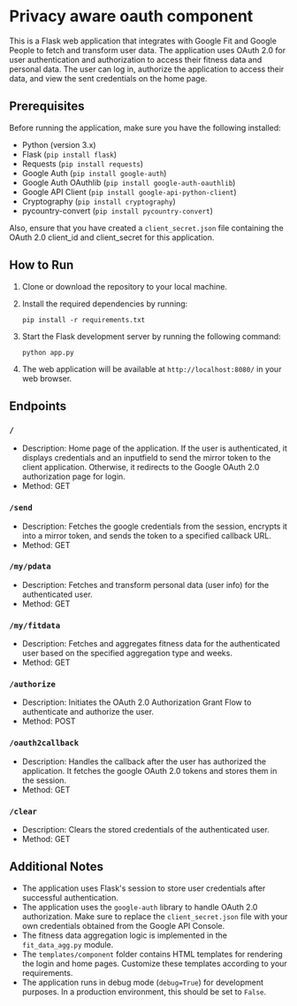 # Privacy aware oauth component

This is a Flask web application that integrates with Google Fit and Google People to fetch and transform user data. The application uses OAuth 2.0 for user authentication and authorization to access their fitness data and personal data. The user can log in, authorize the application to access their  data, and view the sent credentials on the home page.

## Prerequisites

Before running the application, make sure you have the following installed:

- Python (version 3.x)
- Flask (`pip install flask`)
- Requests (`pip install requests`)
- Google Auth (`pip install google-auth`)
- Google Auth OAuthlib (`pip install google-auth-oauthlib`)
- Google API Client (`pip install google-api-python-client`)
- Cryptography (`pip install cryptography`)
- pycountry-convert (`pip install pycountry-convert`)

Also, ensure that you have created a `client_secret.json` file containing the OAuth 2.0 client_id and client_secret for this application.

## How to Run

1. Clone or download the repository to your local machine.

2. Install the required dependencies by running:
   ```
   pip install -r requirements.txt
   ```

3. Start the Flask development server by running the following command:
   ```
   python app.py
   ```

4. The web application will be available at `http://localhost:8080/` in your web browser.

## Endpoints

### `/`

- Description: Home page of the application. If the user is authenticated, it displays credentials and an inputfield to send the mirror token to the client application. Otherwise, it redirects to the Google OAuth 2.0 authorization page for login.
- Method: GET

### `/send`

- Description: Fetches the google credentials from the session, encrypts it into a mirror token, and sends the token to a specified callback URL.
- Method: GET

### `/my/pdata`

- Description: Fetches and transform personal data (user info) for the authenticated user.
- Method: GET

### `/my/fitdata`

- Description: Fetches and aggregates fitness data for the authenticated user based on the specified aggregation type and weeks.
- Method: GET

### `/authorize`

- Description: Initiates the OAuth 2.0 Authorization Grant Flow to authenticate and authorize the user.
- Method: POST

### `/oauth2callback`

- Description: Handles the callback after the user has authorized the application. It fetches the google OAuth 2.0 tokens and stores them in the session.
- Method: GET

### `/clear`

- Description: Clears the stored credentials of the authenticated user.
- Method: GET

## Additional Notes

- The application uses Flask's session to store user credentials after successful authentication.
- The application uses the `google-auth` library to handle OAuth 2.0 authorization. Make sure to replace the `client_secret.json` file with your own credentials obtained from the Google API Console.
- The fitness data aggregation logic is implemented in the `fit_data_agg.py` module.
- The `templates/component` folder contains HTML templates for rendering the login and home pages. Customize these templates according to your requirements.
- The application runs in debug mode (`debug=True`) for development purposes. In a production environment, this should be set to `False`.
